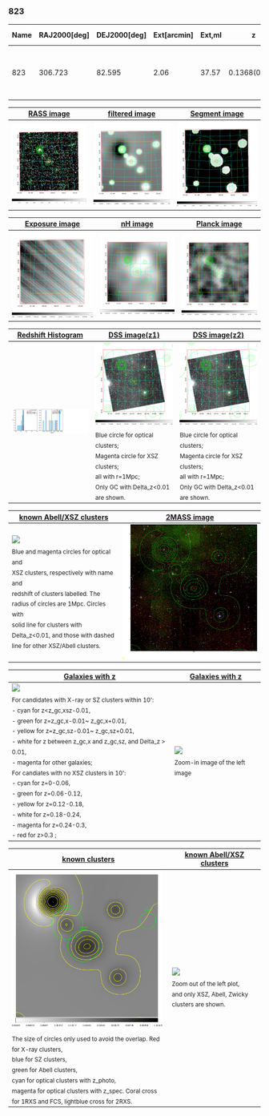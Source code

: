 <div STYLE="page-break-after: always;"></div>

### 823

|Name|RAJ2000[deg]|DEJ2000[deg] |Ext[arcmin]| Ext,ml | z | z_src| C|GC(XSZ,Delta_z<0.01)| GC(OPT,Delta_z<0.01)|GC| R_sig[arcmin] | R500[arcmin] | R500[Mpc]| CRsig[c/s] | CR500[c/s] |L500[1E44 erg/s]|F500[1E-12 erg/s/cm^2]| M500[1E14 Msun]|Tx[keV]|Cnt_sig|Beta|Rc[arcmin]|Comment|Alias|
|---|---|---|---|---|---|------|---|--------|---------|----------|---|---|---|---|---|---|---|---|---|---|---|---|---|---|
|823| 306.723| 82.595| 2.06| 37.57| 0.1368(0.008)| z1, z_opt| S| -| W| A, Tar, W| 27.169| 7.075| 1.027| 0.229(0.048)| 0.204(0.043)| 1.859(0.317)| 3.734(0.638)| 3.52(0.29)| 4.86(0.26)| 479.0| 0.504(-0.003+0.007)| 2.837(-0.241+0.279)| An SZ cluster with no $z$ and offset = 0.20 Mpc| t065|

|[RASS image](../image/823/823_img.pdf)|[filtered image](../image/823/823_fil.pdf)|[Segment image](../image/823/823_seg.pdf)|
|-------------------|--------------------|-------------------|
| <img src="../image/823/823_img.png" width="300">  | <img src="../image/823/823_fil.png" width="300">   | <img src="../image/823/823_seg.png" width="300">  |

|[Exposure image](../image/823/823_mex.pdf)| [nH image](../image/823/823_nh.pdf)| [Planck image](../image/823/823_p.pdf)|
|-------------------|--------------------|-------------------|
|<img src="../image/823/823_mex.png" width="300">   | <img src="../image/823/823_nh.png" width="300">    | <img src="../image/823/823_p.png" width="300"> |

|[Redshift Histogram](../image/823/823_zg.pdf) | [DSS image(z1)](../image/823/823_dss_z1.pdf)      |  [DSS image(z2)](../image/823/823_dss_z2.pdf)    |
|-------------------|--------------------|-------------------|
|<img src="../image/823/823_zg.png" width="300"> |<img src="../image/823/823_dss_z1.png" width="300"> <sub><br>Blue circle for optical clusters; <br>Magenta circle for XSZ clusters; <br>all with r=1Mpc; <br>Only GC with Delta_z<0.01 are shown. </sub>| <img src="../image/823/823_dss_z2.png" width="300"><sub><br>Blue circle for optical clusters; <br>Magenta circle for XSZ clusters; <br>all with r=1Mpc; <br>Only GC with Delta_z<0.01 are shown. </sub> |

|[known Abell/XSZ clusters](../image/823/823_m.pdf) | [2MASS image](../image/823/823_2mass.pdf)      |
|-------------------|-------------------|
|<img src=../image/823/823_m.png width="300"> <br><sub>Blue and magenta circles for optical and <br>XSZ clusters, respectively with name and <br>redshift of clusters labelled. The <br>radius of circles are 1Mpc. Circles with <br>solid line for clusters with <br>Delta_z<0.01, and those with dashed <br>line for other XSZ/Abell clusters.        </sub>|<img src="../image/823/823_2mass.png" width="300">  |

|[Galaxies with z](../image/823/823_opt_ned.pdf) |[Galaxies with z](../image/823/823_opt_ned_zoom.pdf) |
|-------------------|-------------------|
| <img src=../image/823/823_opt_ned.png width="300"> <br><sub> For candidates with X-ray or SZ clusters within 10': <br> - cyan for z<z_gc,xsz-0.01, <br> - green for z=z_gc,x-0.01~ z_gc,x+0.01, <br> - yellow for z=z_gc,sz-0.01~ z_gc,sz+0.01, <br> - white for z between z_gc,x and z_gc,sz, and Delta_z > 0.01, <br> - magenta for other galaxies; <br>For candiates with no XSZ clusters in 10': <br> - cyan for z=0-0.06, <br> - green for z=0.06-0.12, <br> - yellow for z=0.12-0.18, <br> - white for z=0.18-0.24, <br> - magenta for z=0.24-0.3, <br> - red for z>0.3 ;  </sub>|<img src=../image/823/823_opt_ned_zoom.png width="300">  <br><sub> Zoom-in image of the left image</sub>|

|[known clusters](../image/823/823_gc.pdf) |[known Abell/XSZ clusters](../image/823/823_gc_large.pdf) |
|-------------------|-------------------|
| <img src=../image/823/823_gc.png width="300"> <br><sub> The size of circles only used to avoid the overlap. Red for X-ray clusters, <br> blue for SZ clusters, <br> green for Abell clusters, <br> cyan for optical clusters with z_photo, <br> magenta for optical clusters with z_spec. Coral cross for 1RXS and FCS, lightblue cross for 2RXS. </sub>|<img src=../image/823/823_gc_large.png width="300"> <br><sub> Zoom out of the left plot, <br> and only XSZ, Abell, Zwicky clusters are shown. </sub> |



